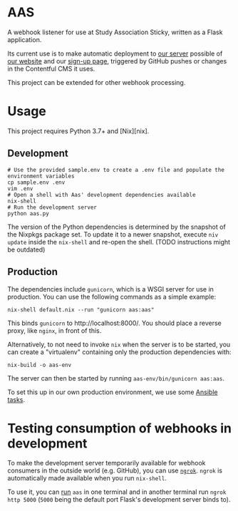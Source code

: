 # AAS
A webhook listener for use at Study Association Sticky, written as a Flask application.

Its current use is to make automatic deployment to [our server][sadserver]
possible of [our website][static-sticky] and our [sign-up page][intro],
triggered by GitHub pushes or changes in the Contentful CMS it uses.

This project can be extended for other webhook processing.

# Usage
This project requires Python 3.7+ and [Nix][nix].

## Development
```console
# Use the provided sample.env to create a .env file and populate the environment variables
cp sample.env .env
vim .env
# Open a shell with Aas' development dependencies available
nix-shell
# Run the development server
python aas.py
```

The version of the Python dependencies is determined by the snapshot of the Nixpkgs package set.
To update it to a newer snapshot, execute `niv update` inside the `nix-shell`
and re-open the shell. (TODO instructions might be outdated)

## Production
The dependencies include `gunicorn`, which is a WSGI server for use in production.
You can use the following commands as a simple example:
```
nix-shell default.nix --run "gunicorn aas:aas"
```
This binds `gunicorn` to http://localhost:8000/. You should place a reverse proxy,
like `nginx`, in front of this.

Alternatively, to not need to invoke `nix` when the server is to be started,
you can create a "virtualenv" containing only the production dependencies with:

```console
nix-build -o aas-env
```

The server can then be started by running `aas-env/bin/gunicorn aas:aas`.

To set this up in our own production environment, we use some [Ansible tasks][sadserver-aas].

# Testing consumption of webhooks in development
To make the development server temporarily available for webhook consumers in
the outside world (e.g. GitHub), you can use [`ngrok`][ngrok].
`ngrok` is automatically made available when you run `nix-shell`.

To use it, you can [run](#development) `aas` in one terminal and in another terminal
run `ngrok http 5000` (`5000` being the default port Flask's development server binds to).

 [static-sticky]: http://github.com/svsticky/static-sticky
 [intro]: http://github.com/svsticky/intro-website
 [sadserver]: https://github.com/svsticky/sadserver/
 [sadserver-aas]: https://github.com/svsticky/sadserver/blob/master/ansible/tasks/aas.yml
 [ngrok]: https://ngrok.com/
